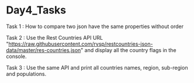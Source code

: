 # Day4_Tasks

Task 1 : How to compare two json have the same properties without order

Task 2 : Use the Rest Countries API URL "https://raw.githubusercontent.com/rvsp/restcountries-json-data/master/res-countries.json"
and display all the country flags in the console.

Task 3 : Use the same API and print all countries names, region, sub-region and populations.
